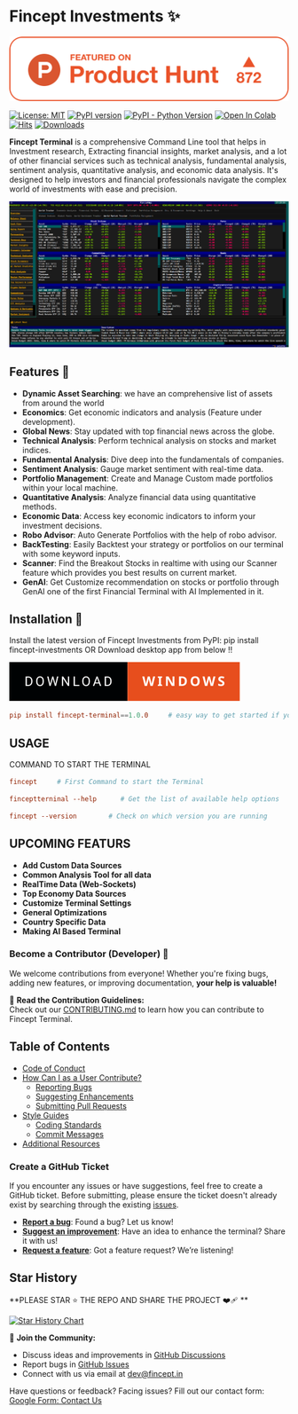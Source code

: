 # Fincept Investments ✨ 

[![FinceptTerminal on Product Hunt](https://raw.githubusercontent.com/Fincept-Corporation/FinceptTerminal/main/images/snapshot-product-hunt-button.png)](https://www.producthunt.com/posts/finceptterminal/maker-invite?code=QNwUTM)


[![License: MIT](https://img.shields.io/badge/license-MIT-C06524)](https://github.com/yourusername/fincept-investments/blob/main/LICENSE.txt)
[![PyPI version](https://badge.fury.io/py/fincept-terminal.svg)](https://badge.fury.io/py/fincept-terminal)
[![PyPI - Python Version](https://img.shields.io/pypi/pyversions/fincept-terminal.svg)](https://pypi.org/project/fincept-terminal/)
<a target="_blank" href="https://github.com/Fincept-Corporation/FinceptTerminal/blob/main/examples/news_sentiment_demo.ipynb">
  <img src="https://colab.research.google.com/assets/colab-badge.svg" alt="Open In Colab"/>
</a>
[![Hits](https://hits.sh/github.com/Fincept-Corporation/FinceptTerminal.svg?label=Visits)](https://hits.sh/github.com/Fincept-Corporation/FinceptTerminal/)
[![Downloads](https://static.pepy.tech/badge/fincept-investments/month)](https://pypi.org/project/fincept-investments/)

**Fincept Terminal** is a comprehensive Command Line tool that helps in Investment research, Extracting financial insights, market analysis, and a lot of other financial services such as technical analysis, fundamental analysis, sentiment analysis, quantitative analysis, and economic data analysis. It's designed to help investors and financial professionals navigate the complex world of investments with ease and precision.

![Fincept Terminal](https://raw.githubusercontent.com/Fincept-Corporation/FinceptTerminal/main/images/FinceptTerminalDash.png)  

## Features 🧐

- **Dynamic Asset Searching**: we have an comprehensive list of assets from around the world
- **Economics**: Get economic indicators and analysis (Feature under development).
- **Global News**: Stay updated with top financial news across the globe.
- **Technical Analysis**: Perform technical analysis on stocks and market indices.
- **Fundamental Analysis**: Dive deep into the fundamentals of companies.
- **Sentiment Analysis**: Gauge market sentiment with real-time data.
- **Portfolio Management**: Create and Manage Custom made portfolios within your local machine.
- **Quantitative Analysis**: Analyze financial data using quantitative methods.
- **Economic Data**: Access key economic indicators to inform your investment decisions.
- **Robo Advisor**: Auto Generate Portfolios with the help of robo advisor.
- **BackTesting**: Easily Backtest your strategy or portfolios on our terminal with some keyword inputs.
- **Scanner**: Find the Breakout Stocks in realtime with using our Scanner feature which provides you best results on current market.
- **GenAI**: Get Customize recommendation on stocks or portfolio through GenAI one of the first Financial Terminal with AI Implemented in it.

## Installation 🚀

Install the latest version of Fincept Investments from PyPI: pip install fincept-investments OR Download desktop app from below !!

[![Download Fincept Terminal](https://raw.githubusercontent.com/Fincept-Corporation/FinceptTerminal/main/images/download-windows.svg)](https://github.com/Fincept-Corporation/FinceptTerminal/releases/download/Production1.0.0/FinceptInvestmentsInstaller.exe)

```toml
pip install fincept-terminal==1.0.0     # easy way to get started if you have python 
```


## USAGE

COMMAND TO START THE TERMINAL 

```toml
fincept     # First Command to start the Terminal
```

```toml
finceptterninal --help      # Get the list of available help options
```

```toml
fincept --version        # Check on which version you are running
```

## UPCOMING FEATURS

- **Add Custom Data Sources**
- **Common Analysis Tool for all data**
- **RealTime Data (Web-Sockets)**
- **Top Economy Data Sources**
- **Customize Terminal Settings**
- **General Optimizations**
- **Country Specific Data**
- **Making AI Based Terminal**

### Become a Contributor (Developer) 🚀

We welcome contributions from everyone! Whether you're fixing bugs, adding new features, or improving documentation, **your help is valuable!**  

📌 **Read the Contribution Guidelines:**  
Check out our [CONTRIBUTING.md](https://github.com/Fincept-Corporation/FinceptTerminal/blob/main/CONTRIBUTING.md) to learn how you can contribute to Fincept Terminal.

## Table of Contents

- [Code of Conduct](#code-of-conduct)
- [How Can I as a User Contribute?](#how-can-i-contribute)
  - [Reporting Bugs](#reporting-bugs)
  - [Suggesting Enhancements](#suggesting-enhancements)
  - [Submitting Pull Requests](#submitting-pull-requests)
- [Style Guides](#style-guides)
  - [Coding Standards](#coding-standards)
  - [Commit Messages](#commit-messages)
- [Additional Resources](#additional-resources)


### Create a GitHub Ticket

If you encounter any issues or have suggestions, feel free to create a GitHub ticket. Before submitting, please ensure the ticket doesn't already exist by searching through the existing [issues](https://github.com/fincept/fincept-terminal/issues).

- **[Report a bug](https://github.com/Fincept-Corporation/FinceptTerminal/issues/new?template=bug_report.md)**: Found a bug? Let us know!
- **[Suggest an improvement](https://github.com/Fincept-Corporation/FinceptTerminal/issues/new?template=improvement.md)**: Have an idea to enhance the terminal? Share it with us!
- **[Request a feature](https://github.com/Fincept-Corporation/FinceptTerminal/issues/new?template=feature_request.md)**: Got a feature request? We’re listening!


## Star History

**PLEASE STAR ⭐ THE REPO AND SHARE THE PROJECT ❤️‍🩹 **

[![Star History Chart](https://api.star-history.com/svg?repos=Fincept-Corporation/fincept-investments&type=Date)](https://star-history.com/#Fincept-Corporation/fincept-investments&Date)

📌 **Join the Community:**  
- Discuss ideas and improvements in [GitHub Discussions](https://github.com/Fincept-Corporation/FinceptTerminal/discussions)
- Report bugs in [GitHub Issues](https://github.com/Fincept-Corporation/FinceptTerminal/issues)
- Connect with us via email at [dev@fincept.in](mailto:dev@fincept.in)


Have questions or feedback? Facing issues? Fill out our contact form:  
[Google Form: Contact Us](https://forms.gle/DUsDHwxBNRVstYMi6)

